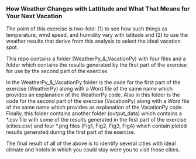 ### How Weather Changes with Lattitude and What That Means for Your Next Vacation

The point of this exercise is two-fold:  (1) to see how such things as temperature, wind speed, and humidity vary with latitude and (2) to use the weather results that derive from this analysis to select the ideal vacation spot.

This repo contains a folder (WeatherPy_&_VacationPy) with four files and a folder which contains the results generated by the first part of the exercise for use by the second part of the exercise.

In the WeatherPy_&_VacationPy folder is the code for the first part of the exercise (WeatherPy) along with a Word file of the same name which provides an explanation of the WeatherPy code.  Also in this folder is the code for the second part of the exercise (VacationPy) along with a Word file of the same name which provides as explanation of the VacationPy code.  Finally, this folder contains another folder (output_data) which contains a *.csv file with some of the results generated in the first part of the exercise (cities.csv) and four *.png files (Fig1, Fig2, Fig3, Fig4) which contain ploted results generated during the first part of the exercise.

The final result of all of the above is to identify several cities with ideal climate and hotels in which you could stay were you to visit those cities.
